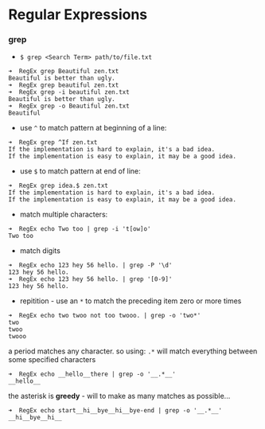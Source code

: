 # Regular Expressions

### grep

- `$ grep <Search Term> path/to/file.txt`

```
➜  RegEx grep Beautiful zen.txt
Beautiful is better than ugly.
➜  RegEx grep beautiful zen.txt
➜  RegEx grep -i beautiful zen.txt
Beautiful is better than ugly.
➜  RegEx grep -o Beautiful zen.txt
Beautiful
```

- use `^` to match pattern at beginning of a line:

```
➜  RegEx grep ^If zen.txt
If the implementation is hard to explain, it's a bad idea.
If the implementation is easy to explain, it may be a good idea.
```

- use `$` to match pattern at end of line:

```
➜  RegEx grep idea.$ zen.txt
If the implementation is hard to explain, it's a bad idea.
If the implementation is easy to explain, it may be a good idea.
```

- match multiple characters:

```
➜  RegEx echo Two too | grep -i 't[ow]o'
Two too
```

- match digits

```
➜  RegEx echo 123 hey 56 hello. | grep -P '\d'
123 hey 56 hello.
➜  RegEx echo 123 hey 56 hello. | grep '[0-9]'
123 hey 56 hello.
```

- repitition - use an `*` to match the preceding item zero or more times

```
➜  RegEx echo two twoo not too twooo. | grep -o 'two*'
two
twoo
twooo
```

a period matches any character. so using: `.*` will match everything between some specified characters

```
➜  RegEx echo __hello__there | grep -o '__.*__'
__hello__
```

the asterisk is **greedy** - will to make as many matches as possible...

```
➜  RegEx echo start__hi__bye__hi__bye-end | grep -o '__.*__'
__hi__bye__hi__
```
